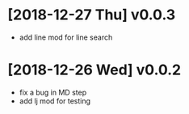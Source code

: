 
# <span class="timestamp-wrapper"><span class="timestamp">[2018-12-27 Thu] </span></span> v0.0.3

-   add line mod for line search


# <span class="timestamp-wrapper"><span class="timestamp">[2018-12-26 Wed] </span></span> v0.0.2

-   fix a bug in MD step
-   add lj mod for testing

